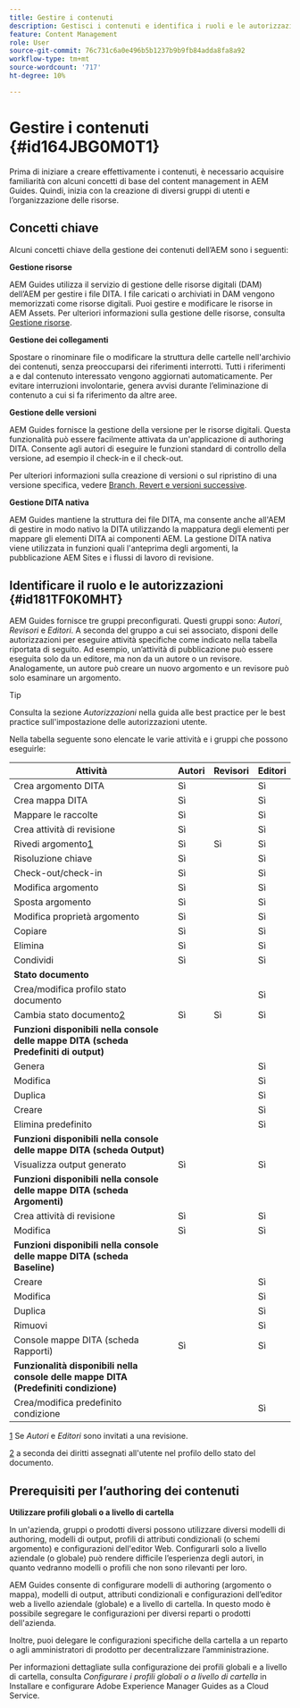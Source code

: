 ```yaml
---
title: Gestire i contenuti
description: Gestisci i contenuti e identifica i ruoli e le autorizzazioni in AEM Guides. Scopri i concetti chiave della gestione dei contenuti e dell’utilizzo dei profili a livello globale o di cartella.
feature: Content Management
role: User
source-git-commit: 76c731c6a0e496b5b1237b9b9fb84adda8fa8a92
workflow-type: tm+mt
source-wordcount: '717'
ht-degree: 10%

---
```


# Gestire i contenuti {#id164JBG0M0T1}

Prima di iniziare a creare effettivamente i contenuti, è necessario acquisire familiarità con alcuni concetti di base del content management in AEM Guides. Quindi, inizia con la creazione di diversi gruppi di utenti e l’organizzazione delle risorse.

## Concetti chiave

Alcuni concetti chiave della gestione dei contenuti dell’AEM sono i seguenti:

**Gestione risorse**

AEM Guides utilizza il servizio di gestione delle risorse digitali (DAM\) dell’AEM per gestire i file DITA. I file caricati o archiviati in DAM vengono memorizzati come risorse digitali. Puoi gestire e modificare le risorse in AEM Assets. Per ulteriori informazioni sulla gestione delle risorse, consulta [Gestione risorse](https://experienceleague.adobe.com/docs/experience-manager-cloud-service/content/assets/manage/manage-digital-assets.html?lang=en).

**Gestione dei collegamenti**

Spostare o rinominare file o modificare la struttura delle cartelle nell&#39;archivio dei contenuti, senza preoccuparsi dei riferimenti interrotti. Tutti i riferimenti a e dal contenuto interessato vengono aggiornati automaticamente. Per evitare interruzioni involontarie, genera avvisi durante l’eliminazione di contenuto a cui si fa riferimento da altre aree.

**Gestione delle versioni**

AEM Guides fornisce la gestione della versione per le risorse digitali. Questa funzionalità può essere facilmente attivata da un&#39;applicazione di authoring DITA. Consente agli autori di eseguire le funzioni standard di controllo della versione, ad esempio il check-in e il check-out.

Per ulteriori informazioni sulla creazione di versioni o sul ripristino di una versione specifica, vedere [Branch, Revert e versioni successive](web-editor-preview-topics.md#id193PG0Y051X).

**Gestione DITA nativa**

AEM Guides mantiene la struttura dei file DITA, ma consente anche all&#39;AEM di gestire in modo nativo la DITA utilizzando la mappatura degli elementi per mappare gli elementi DITA ai componenti AEM. La gestione DITA nativa viene utilizzata in funzioni quali l&#39;anteprima degli argomenti, la pubblicazione AEM Sites e i flussi di lavoro di revisione.

## Identificare il ruolo e le autorizzazioni {#id181TF0K0MHT}

AEM Guides fornisce tre gruppi preconfigurati. Questi gruppi sono: *Autori*, *Revisori* e *Editori*. A seconda del gruppo a cui sei associato, disponi delle autorizzazioni per eseguire attività specifiche come indicato nella tabella riportata di seguito. Ad esempio, un’attività di pubblicazione può essere eseguita solo da un editore, ma non da un autore o un revisore. Analogamente, un autore può creare un nuovo argomento e un revisore può solo esaminare un argomento.

>[!TIP]
>
> Consulta la sezione *Autorizzazioni* nella guida alle best practice per le best practice sull&#39;impostazione delle autorizzazioni utente.

Nella tabella seguente sono elencate le varie attività e i gruppi che possono eseguirle:

| Attività | Autori | Revisori | Editori |
|----|-------|---------|----------|
| Crea argomento DITA | Sì |   | Sì |
| Crea mappa DITA | Sì |   | Sì |
| Mappare le raccolte | Sì |   | Sì |
| Crea attività di revisione | Sì |   | Sì |
| Rivedi argomento[1](#fntarg_1) | Sì | Sì | Sì |
| Risoluzione chiave | Sì |   | Sì |
| Check-out/check-in | Sì |   | Sì |
| Modifica argomento | Sì |   | Sì |
| Sposta argomento | Sì |   | Sì |
| Modifica proprietà argomento | Sì |   | Sì |
| Copiare | Sì |   | Sì |
| Elimina | Sì |   | Sì |
| Condividi | Sì |   | Sì |
| **Stato documento** |
| Crea/modifica profilo stato documento |   |   | Sì |
| Cambia stato documento[2](#fntarg_2) | Sì | Sì | Sì |
| **Funzioni disponibili nella console delle mappe DITA \(scheda Predefiniti di output\)** |
| Genera |   |   | Sì |
| Modifica |   |   | Sì |
| Duplica |   |   | Sì |
| Creare |   |   | Sì |
| Elimina predefinito |   |   | Sì |
| **Funzioni disponibili nella console delle mappe DITA \(scheda Output\)** |
| Visualizza output generato | Sì |   | Sì |
| **Funzioni disponibili nella console delle mappe DITA \(scheda Argomenti\)** |
| Crea attività di revisione | Sì |   | Sì |
| Modifica | Sì |   | Sì |
| **Funzioni disponibili nella console delle mappe DITA \(scheda Baseline\)** |
| Creare |   |   | Sì |
| Modifica |   |   | Sì |
| Duplica |   |   | Sì |
| Rimuovi |   |   | Sì |
| Console mappe DITA \(scheda Rapporti\) | Sì |   | Sì |
| **Funzionalità disponibili nella console delle mappe DITA \(Predefiniti condizione\)** |
| Crea/modifica predefinito condizione |   |   | Sì |

[1](#fnsrc_1) Se *Autori* e *Editori* sono invitati a una revisione.

[2](#fnsrc_2) a seconda dei diritti assegnati all&#39;utente nel profilo dello stato del documento.

## Prerequisiti per l’authoring dei contenuti

**Utilizzare profili globali o a livello di cartella**

In un&#39;azienda, gruppi o prodotti diversi possono utilizzare diversi modelli di authoring, modelli di output, profili di attributi condizionali \(o schemi argomento\) e configurazioni dell&#39;editor Web. Configurarli solo a livello aziendale (o globale) può rendere difficile l’esperienza degli autori, in quanto vedranno modelli o profili che non sono rilevanti per loro.

AEM Guides consente di configurare modelli di authoring (argomento o mappa\), modelli di output, attributi condizionali e configurazioni dell’editor web a livello aziendale (globale\) e a livello di cartella. In questo modo è possibile segregare le configurazioni per diversi reparti o prodotti dell&#39;azienda.

Inoltre, puoi delegare le configurazioni specifiche della cartella a un reparto o agli amministratori di prodotto per decentralizzare l’amministrazione.

Per informazioni dettagliate sulla configurazione dei profili globali e a livello di cartella, consulta *Configurare i profili globali o a livello di cartella* in Installare e configurare Adobe Experience Manager Guides as a Cloud Service.
